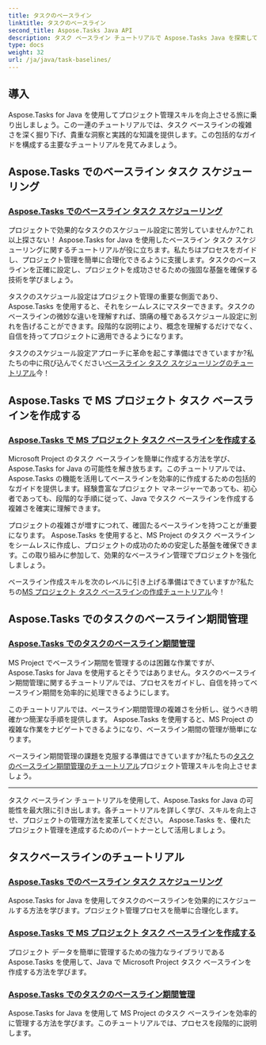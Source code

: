 ```yaml
---
title: タスクのベースライン
linktitle: タスクのベースライン
second_title: Aspose.Tasks Java API
description: タスク ベースライン チュートリアルで Aspose.Tasks Java を探索してください。タスクのスケジュールを合理化し、MS Project タスクのベースラインを作成し、ベースライン期間の管理をマスターします。
type: docs
weight: 32
url: /ja/java/task-baselines/
---
```

## 導入
Aspose.Tasks for Java を使用してプロジェクト管理スキルを向上させる旅に乗り出しましょう。この一連のチュートリアルでは、タスク ベースラインの複雑さを深く掘り下げ、貴重な洞察と実践的な知識を提供します。この包括的なガイドを構成する主要なチュートリアルを見てみましょう。

## Aspose.Tasks でのベースライン タスク スケジューリング

### [Aspose.Tasks でのベースライン タスク スケジューリング](./baseline-task-scheduling/)

プロジェクトで効果的なタスクのスケジュール設定に苦労していませんか?これ以上探さない！ Aspose.Tasks for Java を使用したベースライン タスク スケジューリングに関するチュートリアルが役に立ちます。私たちはプロセスをガイドし、プロジェクト管理を簡単に合理化できるように支援します。タスクのベースラインを正確に設定し、プロジェクトを成功させるための強固な基盤を確保する技術を学びましょう。

タスクのスケジュール設定はプロジェクト管理の重要な側面であり、Aspose.Tasks を使用すると、それをシームレスにマスターできます。タスクのベースラインの微妙な違いを理解すれば、頭痛の種であるスケジュール設定に別れを告げることができます。段階的な説明により、概念を理解するだけでなく、自信を持ってプロジェクトに適用できるようになります。

タスクのスケジュール設定アプローチに革命を起こす準備はできていますか?私たちの中に飛び込んでください[ベースライン タスク スケジューリングのチュートリアル](./baseline-task-scheduling/)今！

## Aspose.Tasks で MS プロジェクト タスク ベースラインを作成する

### [Aspose.Tasks で MS プロジェクト タスク ベースラインを作成する](./create-task-baseline/)

Microsoft Project のタスク ベースラインを簡単に作成する方法を学び、Aspose.Tasks for Java の可能性を解き放ちます。このチュートリアルでは、Aspose.Tasks の機能を活用してベースラインを効率的に作成するための包括的なガイドを提供します。経験豊富なプロジェクト マネージャーであっても、初心者であっても、段階的な手順に従って、Java でタスク ベースラインを作成する複雑さを確実に理解できます。

プロジェクトの複雑さが増すにつれて、確固たるベースラインを持つことが重要になります。 Aspose.Tasks を使用すると、MS Project のタスク ベースラインをシームレスに作成し、プロジェクトの成功のための安定した基盤を確保できます。この取り組みに参加して、効果的なベースライン管理でプロジェクトを強化しましょう。

ベースライン作成スキルを次のレベルに引き上げる準備はできていますか?私たちの[MS プロジェクト タスク ベースラインの作成チュートリアル](./create-task-baseline/)今！

## Aspose.Tasks でのタスクのベースライン期間管理

### [Aspose.Tasks でのタスクのベースライン期間管理](./task-baseline-duration/)

MS Project でベースライン期間を管理するのは困難な作業ですが、Aspose.Tasks for Java を使用するとそうではありません。タスクのベースライン期間管理に関するチュートリアルでは、プロセスをガイドし、自信を持ってベースライン期間を効率的に処理できるようにします。

このチュートリアルでは、ベースライン期間管理の複雑さを分析し、従うべき明確かつ簡潔な手順を提供します。 Aspose.Tasks を使用すると、MS Project の複雑な作業をナビゲートできるようになり、ベースライン期間の管理が簡単になります。

ベースライン期間管理の課題を克服する準備はできていますか?私たちの[タスクのベースライン期間管理のチュートリアル](./task-baseline-duration/)プロジェクト管理スキルを向上させましょう。

---

タスク ベースライン チュートリアルを使用して、Aspose.Tasks for Java の可能性を最大限に引き出します。各チュートリアルを詳しく学び、スキルを向上させ、プロジェクトの管理方法を変革してください。 Aspose.Tasks を、優れたプロジェクト管理を達成するためのパートナーとして活用しましょう。

## タスクベースラインのチュートリアル
### [Aspose.Tasks でのベースライン タスク スケジューリング](./baseline-task-scheduling/)
Aspose.Tasks for Java を使用してタスクのベースラインを効果的にスケジュールする方法を学びます。プロジェクト管理プロセスを簡単に合理化します。
### [Aspose.Tasks で MS プロジェクト タスク ベースラインを作成する](./create-task-baseline/)
プロジェクト データを簡単に管理するための強力なライブラリである Aspose.Tasks を使用して、Java で Microsoft Project タスク ベースラインを作成する方法を学びます。
### [Aspose.Tasks でのタスクのベースライン期間管理](./task-baseline-duration/)
Aspose.Tasks for Java を使用して MS Project のタスク ベースラインを効率的に管理する方法を学びます。このチュートリアルでは、プロセスを段階的に説明します。